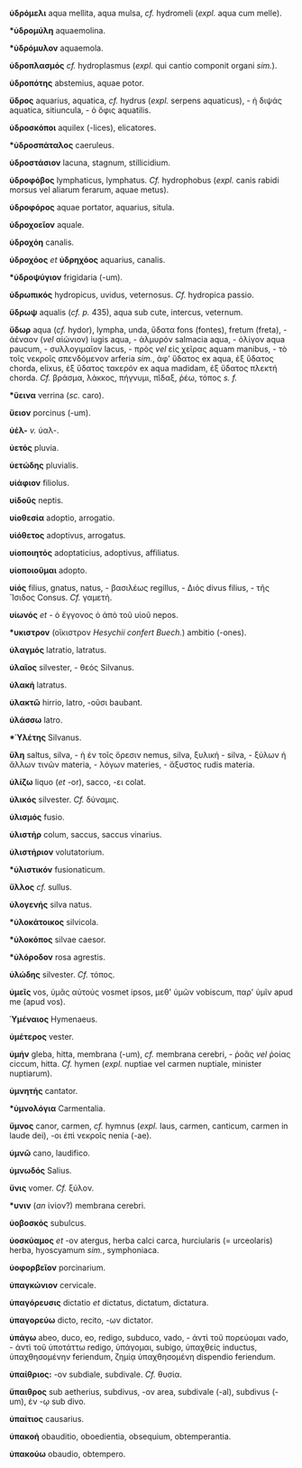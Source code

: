**ὑδρόμελι** aqua mellita, aqua mulsa, *cf.* hydromeli (*expl.* aqua cum
melle).

**\*ὑδρομύλη** aquaemolina.

**\*ὑδρόμυλον** aquaemola.

**ὑδροπλασμός** *cf.* hydroplasmus (*expl.* qui cantio componit organi
*sim.*).

**ὑδροπότης** abstemius, aquae potor.

**ὕδρος** aquarius, aquatica, *cf.* hydrus (*expl.* serpens
aquaticus), - ἡ διψάς aquatica, sitiuncula, - ὁ ὄφις aquatilis.

**ὑδροσκόποι** aquilex (-lices), elicatores.

**\*ὑδροσπάταλος** caeruleus.

**ὑδροστάσιον** lacuna, stagnum, stillicidium.

**ὑδροφόβος** lymphaticus, lymphatus. *Cf.* hydrophobus (*expl.* canis
rabidi morsus vel aliarum ferarum, aquae metus).

**ὑδροφόρος** aquae portator, aquarius, situla.

**ὑδροχοεῖον** aquale.

**ὑδροχόη** canalis.

**ὑδροχόος** *et* **ὑδρηχόος** aquarius, canalis.

**\*ὑδροψύγιον** frigidaria (-um).

**ὑδρωπικός** hydropicus, uvidus, veternosus. *Cf.* hydropica passio.

**ὕδρωψ** aqualis (*cf. p.* 435), aqua sub cute, intercus, veternum.

**ὕδωρ** aqua (*cf.* hydor), lympha, unda, ὕδατα fons (fontes), fretum
(freta), - ἀέναον (*vel* αἰώνιον) iugis aqua, - ἁλμυρόν salmacia aqua, -
ὀλίγον aqua paucum, - συλλογιμαῖον lacus, - πρὸς *vel* εἰς χεῖρας aquam
manibus, - τὸ τοῖς νεκροῖς σπενδόμενον arferia *sim.*, ἀφ' ὕδατος ex
aqua, ἐξ ὕδατος chorda, elixus, ἐξ ὕδατος τακερόν ex aqua madidam, ἐξ
ὕδατος πλεκτή chorda. *Cf.* βράσμα, λάκκος, πήγνυμι, πῖδαξ, ῥέω, τόπος
*s.* *f.*

**\*ὕεινα** verrina (*sc.* caro).

**ὕειον** porcinus (-um).

**ὑέλ-** *v.* ὑαλ-.

**ὑετός** pluvia.

**ὑετώδης** pluvialis.

**υἱάφιον** filiolus.

**υἱδοῦς** neptis.

**υἱοθεσία** adoptio, arrogatio.

**υἱόθετος** adoptivus, arrogatus.

**υἱοποιητός** adoptaticius, adoptivus, affiliatus.

**υἱοποιοῦμαι** adopto.

**υἱός** filius, gnatus, natus, - βασιλέως regillus, - Διός divus
filius, - τῆς Ἴσιδος Consus. *Cf.* γαμετή.

**υἱωνός** *et* - ὁ ἔγγονος ὁ ἀπὸ τοῦ υἱοῦ nepos.

**\*υκιστρον** (οἴκιστρον *Hesychii confert Buech.*) ambitio (-ones).

**ὑλαγμός** latratio, latratus.

**ὑλαῖος** silvester, - θεός Silvanus.

**ὑλακή** latratus.

**ὑλακτῶ** hirrio, latro, -οῦσι baubant.

**ὑλάσσω** latro.

**\*Ὑλέτης** Silvanus.

**ὕλη** saltus, silva, - ἡ ἐν τοῖς ὄρεσιν nemus, silva, ξυλική -
silva, - ξύλων ἡ ἄλλων τινῶν materia, - λόγων materies, - ἄξυστος rudis
materia.

**ὑλίζω** liquo (*et* -or), sacco, -ει colat.

**ὐλικός** silvester. *Cf.* δύναμις.

**ὑλισμός** fusio.

**ὑλιστήρ** colum, saccus, saccus vinarius.

**ὑλιστήριον** volutatorium.

**\*ὑλιστικόν** fusionaticum.

**ὕλλος** *cf.* sullus.

**ὑλογενής** silva natus.

**\*ὑλοκάτοικος** silvicola.

**\*ὑλοκόπος** silvae caesor.

**\*ὑλόροδον** rosa agrestis.

**ὑλώδης** silvester. *Cf.* τόπος.

**ὑμεῖς** vos, ὑμᾶς αὐτούς vosmet ipsos, μεθ' ὑμῶν vobiscum, παρ' ὑμῖν
apud me (apud vos).

**Ὑμέναιος** Hymenaeus.

**ὑμέτερος** vester.

**ὑμήν** gleba, hitta, membrana (-um), *cf.* membrana cerebri, - ῥοᾶς
*vel* ῥοίας ciccum, hitta. *Cf.* hymen (*expl.* nuptiae vel carmen
nuptiale, minister nuptiarum).

**ὑμνητής** cantator.

**\*ὑμνολόγια** Carmentalia.

**ὕμνος** canor, carmen, *cf.* hymnus (*expl.* laus, carmen, canticum,
carmen in laude dei), -οι ἐπὶ νεκροῖς nenia (-ae).

**ὑμνῶ** cano, laudifico.

**ὑμνωδός** Salius.

**ὕνις** vomer. *Cf.* ξύλον.

**\*υνιν** (*an* ἰνίον?) membrana cerebri.

**ὑοβοσκός** subulcus.

**ὑοσκύαμος** *et* -ον atergus, herba calci carca, hurciularis (=
urceolaris) herba, hyoscyamum *sim.*, symphoniaca.

**ὑοφορβεῖον** porcinarium.

**ὑπαγκώνιον** cervicale.

**ὑπαγόρευσις** dictatio *et* dictatus, dictatum, dictatura.

**ὑπαγορεύω** dicto, recito, -ων dictator.

**ὑπάγω** abeo, duco, eo, redigo, subduco, vado, - ἀντὶ τοῦ πορεύομαι
vado, - ἀντὶ τοῦ ὑποτάττω redigo, ὑπάγομαι, subigo, ὑπαχθείς inductus,
ὑπαχθησομένην feriendum, ζημίᾳ ὑπαχθησομένη dispendio feriendum.

**ὑπαίθριος:** -ον subdiale, subdivale. *Cf.* θυσία.

**ὕπαιθρος** sub aetherius, subdivus, -ον area, subdivale (-al),
subdivus (-um), ἐν -ῳ sub divo.

**ὑπαίτιος** causarius.

**ὑπακοή** obauditio, oboedientia, obsequium, obtemperantia.

**ὑπακούω** obaudio, obtempero.
